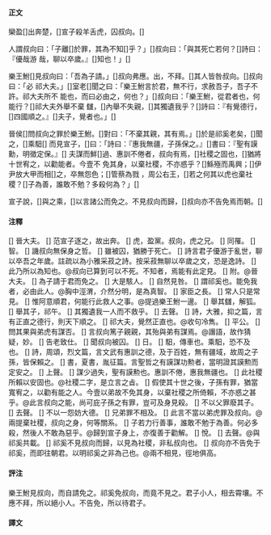 #### 正文

欒盈[]出奔楚，[]宣子殺羊舌虎，囚叔向。[]

人謂叔向曰：「子離[]於罪，其為不知[]乎？」[]叔向曰：「與其死亡若何？[]詩曰：『優哉游
哉，聊以卒歲。』[]知也！」[]

樂王鮒[]見叔向曰：「吾為子請。」[]叔向弗應。出，不拜。[]其人皆咎叔向。[]叔向曰：「必
祁大夫。」[]室老[]聞之曰：「樂王鮒言於君，無不行，求赦吾子，吾子不許。祁大夫所不
能也，而曰必由之，何也？」[]叔向曰：「樂王鮒，從君者也，何能行？[]祁大夫外舉不棄
讎，[]內舉不失親，[]其獨遺我乎？[]詩曰：『有覺德行，[]四國順之。』[]夫子，覺者也。」[]

晉侯[]問叔向之罪於樂王鮒。[]對曰：「不棄其親，其有焉。」[]於是祁奚老矣，[]聞之，[]乘馹[]
而見宣子，[]曰：「詩曰：『惠我無疆，子孫保之。』[]書曰：『聖有謨勳，明徵定保。』[]
夫謀而鮮[]過、惠訓不倦者，叔向有焉，[]社稷之固也，[]猶將十世宥之，以勸能者。今壹不
免其身，以棄社稷，不亦惑乎？[]鯀殛而禹興；[]伊尹放大甲而相[]之，卒無怨色；[]管蔡為戮
，周公右王，[]若之何其以虎也棄社稷？[]子為善，誰敢不勉？多殺何為？」[]

宣子說，[]與之乘，[]以言諸公而免之。不見叔向而歸，[]叔向亦不告免焉而朝。[]

#### 注釋

[] 晉大夫。
[] 范宣子逐之，故出奔。
[] 虎，盈黨。叔向，虎之兄。
[] 同罹。
[] 智。
[] 譏叔向無保身之哲。
[] 雖被囚，猶勝于死亡。
[] 詩言君子優游于亂世，聊以卒吾之年歲。註疏以為小雅采菽之詩。按采菽無聊以卒歲之文，恐是逸詩。
[] 此乃所以為知也。@叔向已算到可以不死。不知者，焉能有此定見。
[] 附。@晉大夫。
[] 為子請于君而免之。
[] 大是駭人。
[] 自然見咎。
[] 謂祁奚也。能免我者，必由此人。@胸中涇渭，介然分明，是為真智。
[] 家臣之長。
[] 常人只是常見。
[] 惟阿意順君，何能行此救人之事。@提過樂王鮒一邊。
[] 舉其讎，解狐。
[] 舉其子，祁午。
[] 其獨遺我一人而不救乎。
[] 去聲。
[] 詩，大雅，抑之篇，言有正直之德行，則天下順之。
[] 祁大夫，覺然正直也。@收句冷雋。
[] 平公。
[] 問其果與弟虎有謀否。
[] 言叔向篤子親親，其殆與弟有謀焉。@譖語，故作猜疑，妙。
[] 告老致仕。
[] 聞叔向被囚。
[] 日。
[] 馹，傳車也。乘馹，恐不及也。
[] 詩，周頌，烈文篇，言文武有惠訓之德，及于百姓，無有疆域，故周之子孫，皆保賴之。
[] 書，夏書，胤征篇。言聖哲之有謨謀功勲者，當明證其謨勲而定安之。
[] 上聲。
[] 謀少過失，聖有謨勲也。惠訓不倦，惠我無疆也。
[] 此社稷所賴以安固也。@社稷二字，是立言之㫖。
[] 假使其十世之後，子孫有罪，猶當寬宥之，以勸有能之人。今壹以弟故不免其身，以棄社稷之所倚賴，不亦惑之甚乎。@此言叔向之能，尚可庇子孫之有罪，豈可及身見殺。
[] 不以父罪廢其子。
[] 去聲。
[] 不以一怨妨大德。
[] 兄弟罪不相及。
[] 此言不當以弟虎罪及叔向。@兩提棄社稷，叔向之身，何等關系。
[] 子若力行善事，誰敢不勉于為善。何必多殺，然後人不敢為惡乎。@歸到宣子身上，亦復善于勸解。
[] 悅。
[] 去聲。@與祁奚共載。
[] 祁奚不見叔向而歸，以見為社稷，非私叔向也。
[] 叔向亦不告免于祁奚，而即往朝君。以明祁奚之非為己也。@兩不相見，徑地俱高。


#### 評注

樂王鮒見叔向，而自請免之。祁奚免叔向，而竟不見之。君子小人，相去霄壤。不應不拜，所以絕小人。不告免，所以待君子。

#### 譯文
